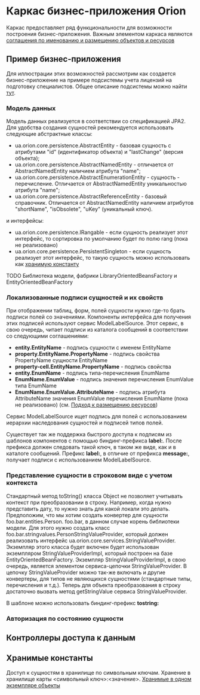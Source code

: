 # Каркас бизнес-приложения Orion #

Каркас предоставляет ряд функциональности для возможности построения бизнес-приложения. Важным элементом каркаса являются  [соглашения по именованию и размещению объектов и ресурсов](T5ResourcesDispositionAndContent.md)

## Пример бизнес-приложения ##
Для иллюстрации этих возможностей рассмотрим как создается бизнес-приложение на примере подсистемы учета лицензий на подготовку специалистов. Общее описание подсистемы можно найти [тут](SubsystemLicensing.md).

### Модель данных ###
Модель данных реализуется в соответствии со спецификацией JPA2. Для удобства создания сущностей рекомендуется использовать следующие абстрактные классы:
  * ua.orion.core.persistence.AbstractEntity - базовая сущность c атрибутами "id" (идентификатор объекта) и "lastChange" (версия объекта);
  * ua.orion.core.persistence.AbstractNamedEntity - отличается от AbstractNamedEntity наличием атрибута "name";
  * ua.orion.core.persistence.AbstractEnumerationEntity - сущность - перечисление. Отличается от AbstractNamedEntity уникальностью атрибута "name";
  * ua.orion.core.persistence.AbstractReferenceEntity - базовый справочник. Отличается от AbstractNamedEntity наличием атрибутов  "shortName", "isObsolete", "uKey" (уникальный ключ).

и интерфейсы:
  * ua.orion.core.persistence.IRangable - если сущность реализует этот интерфейс, то сортировка по умолчанию будет по полю rang (пока не реализовано)
  * ua.orion.core.persistence.PersistentSingleton - если сущность реализует этот интерфейс, то такую сущность можно использовать как  [хранимую константу](PersistentSingleton.md)

TODO Библиотека модели, фабрики LibraryOrientedBeansFactory и EntityOrientedBeanFactory

### Локализованные подписи сущностей и их свойств ###

При отображении таблиц, форм, полей сущности нужно где-то брать подписи полей со значениями. Компоненты интерфейса для получения этих подписей используют сервис ModelLabelSource. Этот сервис, в свою очередь, читает подписи из каталога сообщений в соответствии со следующими соглашениями:

  * **entity.EntityName** - подпись сущности с именем EntityName
  * **property.EntityName.PropertyName** - подпись свойства PropertyName сущности EntityName
  * **property-cell.EntityName.PropertyName** - подпись свойства
  * **entity.EnumName** - подпись типа-перечисления EnumName
  * **EnumName.EnumValue** - подпись значения перечисления EnumValue  типа EnumName
  * **EnumName.EnumValue.AttributeName** - подпись атрибута AttributeName значения EnumValue перечисления EnumName (пока не реализовано)
(см. [Подход к размещению ресурсов](T5ResourcesDispositionAndContent.md))

Сервис ModelLabelSource ищет подпись для полей с использованием иерархии наследования сущностей и подписей типов полей.

Существует так же поддержка быстрого доступа к подписям из шаблонов компонентов с помощью биндинг-префикса **label:**. После префикса должен следовать такой ключ, в таком же виде, как и в каталоге сообщений. Префикс **label:**, в отличие от префикса **message:**, получает подписи с использованием ModelLabelSource.


### Представление сущности в строковом виде с учетом контекста ###

Стандартный метод toString() класса Object не позволяет учитывать контекст при преобразовании в строку. Например, когда нужно представить дату, то нужно знать для какой локали это делать.
Предположим, что мы хотим создать конвертер для сущности foo.bar.entities.Person. foo.bar, в данном случае корень библиотеки модели. Для этого нужно создать класс foo.bar.stringvalues.PersonStringValueProvider, который должен реализовать интерфейс ua.orion.core.services.StringValueProvider. Экземпляр этого класса будет включен будет использован экземпляром StringValueProviderImpl, который построен на базе EntityOrientedBeanFactory. Экземпляр StringValueProviderImpl, в свою очередь, является элементом сервиса-цепочки StringValueProvider. В цепочку StringValueProvider можно так-же включать и другие конвертеры, для типов не являющихся сущностями (стандартные типы, перечисления и т.д.). Теперь для объекта преобразования в строку достаточно вызвать метод getStringValue сервиса StringValueProvider.

В шаблоне можно использовать биндинг-префикс **tostring:**

### Авторизация по состоянию сущности ###

## Контроллеры доступа к данным ##

## Хранимые константы ##
Доступ к сущностям в хранилище по символьным ключам. Хранение в хранилище карты <символьный ключ>:<значение>. [Хранимые в одном экземпляре объекты](PersistentSingleton.md)